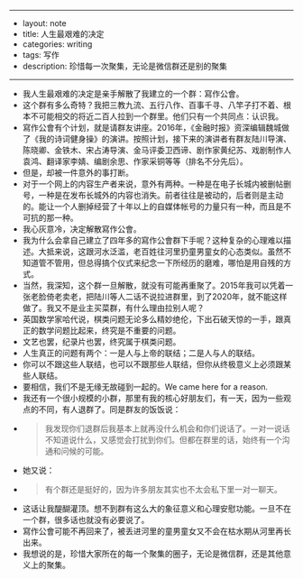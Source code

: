- --
- layout: note
- title: 人生最艰难的决定
- categories: writing
- tags: 写作
- description: 珍惜每一次聚集，无论是微信群还是别的聚集
- --
- 我人生最艰难的决定是亲手解散了我建立的一个群：寫作公會。
- 这个群有多么奇特？我把三教九流、五行八作、百事千寻、八竿子打不着、根本不可能相交的将近二百人拉到一个群里。他们只有一个共同点：认识我。
- 寫作公會有个计划，就是请群友讲座。2016年，《金融时报》资深编辑魏城做了《我的诗词健身操》的演讲。按照计划，接下来的演讲者有群友陆川导演、陈晓卿、金铁木、宋占涛导演、金马评委卫西谛、剧作家黄纪苏、戏剧制作人袁鸿、翻译家李婧、编剧余思、作家采铜等等（排名不分先后）。
- 但是，却被一件意外的事打断。
- 对于一个网上的内容生产者来说，意外有两种。一种是在电子长城内被删帖删号，一种是在发布长城外的内容也消失。前者往往是被动的，后者则是主动的。能让一个人删掉经营了十年以上的自媒体帐号的力量只有一种，而且是不可抗的那一种。
- 我心灰意冷，决定解散寫作公會。
- 我为什么会拿自己建立了四年多的寫作公會群下手呢？这种复杂的心理难以描述。大抵来说，这跟河水泛滥，老百姓往河里扔童男童女的心态类似。虽然不知道管不管用，但总得搞个仪式来纪念一下所经历的磨难，哪怕是用自残的方式。
- 当然，我深知，这个群一旦解散，就没有可能再重聚了。2015年我可以凭着一张老脸倚老卖老，把陆川等人二话不说拉进群里，到了2020年，就不能这样做了。我又不是业主买菜群，有什么理由拉别人呢？
- 英国数学家哈代说，棋类问题无论多么精妙绝伦，下出石破天惊的一手，跟真正的数学问题比起来，终究是不重要的问题。
- 文艺也罢，纪录片也罢，终究属于棋类问题。
- 人生真正的问题有两个：一是人与上帝的联结；二是人与人的联结。
- 你可以不跟这些人联结，也可以不跟那些人联结，但你从终极意义上必须跟某些人联结。
- 要相信，我们不是无缘无故碰到一起的。We came here for a reason.
- 我还有一个很小规模的小群，那里有我的核心好朋友们，有一天，因为一些观点的不同，有人退群了。同是群友的饭饭说：
- > 我发现你们退群后我基本上就再没什么机会和你们说话了。一对一说话不知道说什么，又感觉会打扰到你们。但都在群里的话，始终有一个沟通和问候的可能。
- 她又说：
- > 有个群还是挺好的，因为许多朋友其实也不太会私下里一对一聊天。
- 这话让我醍醐灌顶。想不到群有这么大的象征意义和心理安慰功能。一旦不在一个群，很多话也就没有必要说了。
- 寫作公會可能不再回来了，被丢进河里的童男童女又不会在枯水期从河里再长出来。
- 我想说的是，珍惜大家所在的每一个聚集的圈子，无论是微信群，还是其他意义上的聚集。
